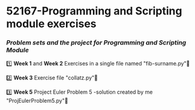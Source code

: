 # 52167-Programming and Scripting module exercises

### _Problem sets and the project for Programming and Scripting Module_


:one: **Week 1** and **Week 2** Exercises in a single file named "fib-surname.py":open_file_folder: 

:two: **Week 3** Exercise file "collatz.py":open_file_folder:

:three: **Week 5** Project Euler Problem 5 -solution created by me "ProjEulerProblem5.py":open_file_folder:
